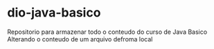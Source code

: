 # dio-java-basico
Repositorio para armazenar todo o conteudo do curso de Java Basico
Alterando o conteudo de um arquivo defroma local